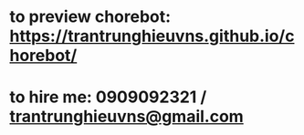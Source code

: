# to preview chorebot: https://trantrunghieuvns.github.io/chorebot/
# to hire me: 0909092321 / trantrunghieuvns@gmail.com
